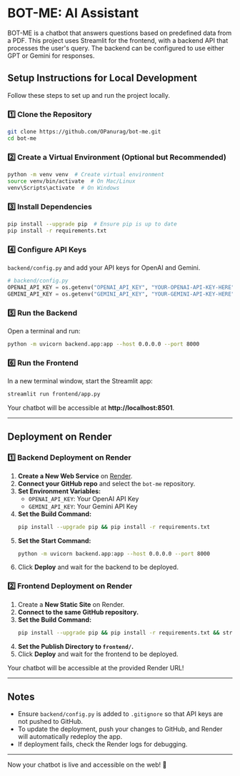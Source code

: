 # BOT-ME: AI Assistant

BOT-ME is a chatbot that answers questions based on predefined data from a PDF. 
This project uses Streamlit for the frontend, with a backend API that processes the user's query. 
The backend can be configured to use either GPT or Gemini for responses.

## **Setup Instructions for Local Development**

Follow these steps to set up and run the project locally.

### **1️⃣ Clone the Repository**
```bash
git clone https://github.com/OPanurag/bot-me.git
cd bot-me
```

### **2️⃣ Create a Virtual Environment (Optional but Recommended)**
```bash
python -m venv venv  # Create virtual environment
source venv/bin/activate  # On Mac/Linux
venv\Scripts\activate  # On Windows
```

### **3️⃣ Install Dependencies**
```bash
pip install --upgrade pip  # Ensure pip is up to date
pip install -r requirements.txt
```

### **4️⃣ Configure API Keys**
`backend/config.py` and add your API keys for OpenAI and Gemini.
```python
# backend/config.py
OPENAI_API_KEY = os.getenv("OPENAI_API_KEY", "YOUR-OPENAI-API-KEY-HERE")
GEMINI_API_KEY = os.getenv("GEMINI_API_KEY", "YOUR-GEMINI-API-KEY-HERE")
```

### **5️⃣ Run the Backend**
Open a terminal and run:
```bash
python -m uvicorn backend.app:app --host 0.0.0.0 --port 8000
```

### **6️⃣ Run the Frontend**
In a new terminal window, start the Streamlit app:
```bash
streamlit run frontend/app.py
```

Your chatbot will be accessible at **http://localhost:8501**.

---

## **Deployment on Render**

### **1️⃣ Backend Deployment on Render**
1. **Create a New Web Service** on [Render](https://render.com/).
2. **Connect your GitHub repo** and select the `bot-me` repository.
3. **Set Environment Variables:**
   - `OPENAI_API_KEY`: Your OpenAI API Key
   - `GEMINI_API_KEY`: Your Gemini API Key
4. **Set the Build Command:**
   ```bash
   pip install --upgrade pip && pip install -r requirements.txt
   ```
5. **Set the Start Command:**
   ```bash
   python -m uvicorn backend.app:app --host 0.0.0.0 --port 8000
   ```
6. Click **Deploy** and wait for the backend to be deployed.

### **2️⃣ Frontend Deployment on Render**
1. Create a **New Static Site** on Render.
2. **Connect to the same GitHub repository.**
3. **Set the Build Command:**
   ```bash
   pip install --upgrade pip && pip install -r requirements.txt && streamlit run frontend/app.py --server.port 8501 --server.address 0.0.0.0
   ```
4. **Set the Publish Directory to `frontend/`.**
5. Click **Deploy** and wait for the frontend to be deployed.

Your chatbot will be accessible at the provided Render URL!

---

## **Notes**
- Ensure `backend/config.py` is added to `.gitignore` so that API keys are not pushed to GitHub.
- To update the deployment, push your changes to GitHub, and Render will automatically redeploy the app.
- If deployment fails, check the Render logs for debugging.

---

Now your chatbot is live and accessible on the web! 🚀
